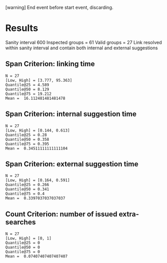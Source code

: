 [warning] End event before start event, discarding.
# Results

Sanity interval 600
Inspected groups =  61
Valid groups =  27
Link resolved within sanity interval and contain both internal and external suggestions

## Span Criterion:  linking time


```
N = 27
[Low, High] = [3.777, 95.363]
Quantile@25 = 4.589
Quantile@50 = 8.129
Quantile@75 = 19.212
Mean =  16.112481481481478
```


## Span Criterion:  internal suggestion time


```
N = 27
[Low, High] = [0.144, 0.613]
Quantile@25 = 0.28
Quantile@50 = 0.358
Quantile@75 = 0.395
Mean =  0.34511111111111104
```


## Span Criterion:  external suggestion time


```
N = 27
[Low, High] = [0.164, 0.591]
Quantile@25 = 0.266
Quantile@50 = 0.341
Quantile@75 = 0.4
Mean =  0.3397037037037037
```


## Count Criterion:  number of issued extra-searches


```
N = 27
[Low, High] = [0, 1]
Quantile@25 = 0
Quantile@50 = 0
Quantile@75 = 0
Mean =  0.07407407407407407
```

